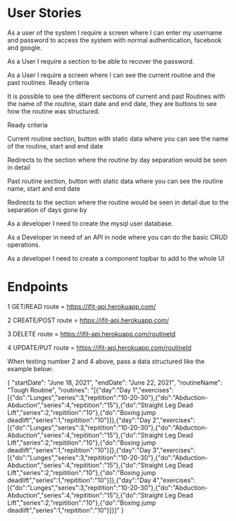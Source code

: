 # User Stories 

As a user of the system I require a screen where I can enter my username and password to access the system with normal authentication, facebook and google.

As a User I require a section to be able to recover the password.

As a User I require a screen where I can see the current routine and the past routines.
Ready criteria

It is possible to see the different sections of current and past Routines with the name of the routine, start date and end date, they are buttons to see how the routine was structured.

Ready criteria

Current routine section, button with static data where you can see the name of the routine, start and end date

Redirects to the section where the routine by day separation would be seen in detail

Past routine section, button with static data where you can see the routine name, start and end date

Redirects to the section where the routine would be seen in detail due to the separation of days gone by

As a developer I need to create the mysql user database.

As a Developer in need of an API in node where you can do the basic CRUD operations.

As a developer I need to create a component topbar to add to the whole UI


# Endpoints

1 GET/READ route =  https://ifit-api.herokuapp.com/  

2 CREATE/POST route = https://ifit-api.herokuapp.com/

3 DELETE route = https://ifit-api.herokuapp.com/routineId

4 UPDATE/PUT route = https://ifit-api.herokuapp.com/routineId


When testing number 2 and 4 above, pass a data structured like the example below:

{
"startDate": "June 18, 2021",
"endDate": "June 22, 2021",
"routineName": "Tough Routine",
"routines": "[{\"day\":\"Day 1\",\"exercises\":[{\"do\":\"Lunges\",\"series\":3,\"repitition\":\"10-20-30\"},{\"do\":\"Abduction-Abduction\",\"series\":4,\"repitition\":\"15\"},{\"do\":\"Straight Leg Dead Lift\",\"series\":2,\"repitition\":\"10\"},{\"do\":\"Boxing jump deadlift\",\"series\":1,\"repitition\":\"10\"}]},{\"day\":\"Day 2\",\"exercises\":[{\"do\":\"Lunges\",\"series\":3,\"repitition\":\"10-20-30\"},{\"do\":\"Abduction-Abduction\",\"series\":4,\"repitition\":\"15\"},{\"do\":\"Straight Leg Dead Lift\",\"series\":2,\"repitition\":\"10\"},{\"do\":\"Boxing jump deadlift\",\"series\":1,\"repitition\":\"10\"}]},{\"day\":\"Day 3\",\"exercises\":[{\"do\":\"Lunges\",\"series\":3,\"repitition\":\"10-20-30\"},{\"do\":\"Abduction-Abduction\",\"series\":4,\"repitition\":\"15\"},{\"do\":\"Straight Leg Dead Lift\",\"series\":2,\"repitition\":\"10\"},{\"do\":\"Boxing jump deadlift\",\"series\":1,\"repitition\":\"10\"}]},{\"day\":\"Day 4\",\"exercises\":[{\"do\":\"Lunges\",\"series\":3,\"repitition\":\"10-20-30\"},{\"do\":\"Abduction-Abduction\",\"series\":4,\"repitition\":\"15\"},{\"do\":\"Straight Leg Dead Lift\",\"series\":2,\"repitition\":\"10\"},{\"do\":\"Boxing jump deadlift\",\"series\":1,\"repitition\":\"10\"}]}]"
}
